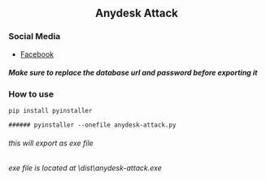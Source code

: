 <h2 align=center><b>Anydesk Attack</b></h2>

### Social Media
- [ Facebook ](https://wwww.facebook.com/kthdavidx)

##### Make sure to replace the database url and password before exporting it 

### How to use
```
pip install pyinstaller
```
```
###### pyinstaller --onefile anydesk-attack.py
```
###### this will export as exe file
###### exe file is located at \dist\anydesk-attack.exe




